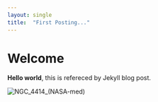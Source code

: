 ```yaml
---
layout: single
title:  "First Posting..."
---
```


# Welcome
**Hello world**, this is refereced by Jekyll blog post.

![NGC_4414_(NASA-med)](..\_images\NGC_4414_(NASA-med).jpg)
